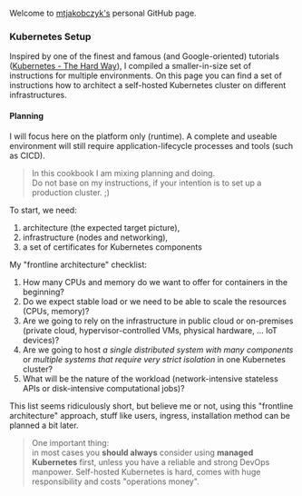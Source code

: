 Welcome to [mtjakobczyk's](https://github.com/mtjakobczyk) personal GitHub page.

### Kubernetes Setup
Inspired by one of the finest and famous (and Google-oriented) tutorials ([Kubernetes - The Hard Way](https://github.com/kelseyhightower/kubernetes-the-hard-way)), I compiled a smaller-in-size set of instructions for multiple environments. On this page you can find a set of instructions how to architect a self-hosted Kubernetes cluster on different infrastructures.

#### Planning
I will focus here on the platform only (runtime). A complete and useable environment will still require application-lifecycle processes and tools (such as CICD).

> In this cookbook I am mixing planning and doing.<br/> Do not base on my instructions, if your intention is to set up a production cluster. ;)

To start, we need: 
1. architecture (the expected target picture), 
2. infrastructure (nodes and networking), 
3. a set of certificates for Kubernetes components

My "frontline architecture" checklist:
1. How many CPUs and memory do we want to offer for containers in the beginning?
2. Do we expect stable load or we need to be able to scale the resources (CPUs, memory)?
3. Are we going to rely on the infrastructure in public cloud or on-premises (private cloud, hypervisor-controlled VMs, physical hardware, ... IoT devices)?
4. Are we going to host *a single distributed system with many components* or *multiple systems that require very strict isolation* in one Kubernetes cluster?
5. What will be the nature of the workload (network-intensive stateless APIs or disk-intensive computational jobs)?

This list seems ridiculously short, but believe me or not, using this "frontline architecture" approach, stuff like users, ingress, installation method can be planned a bit later.

> One important thing: <br/>in most cases you **should always** consider using **managed Kubernetes** first, unless you have a reliable and strong DevOps manpower. Self-hosted Kubernetes is hard, comes with huge responsibility and costs "operations money". 
